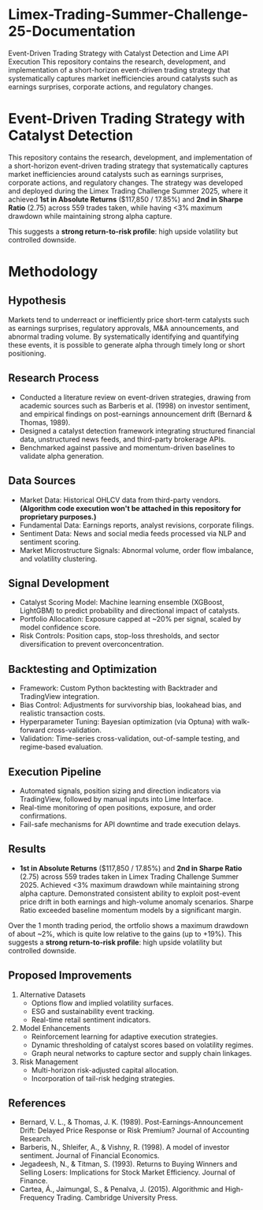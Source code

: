 # Limex-Trading-Summer-Challenge-25-Documentation
Event-Driven Trading Strategy with Catalyst Detection and Lime API Execution This repository contains the research, development, and implementation of a short-horizon event-driven trading strategy that systematically captures market inefficiencies around catalysts such as earnings surprises, corporate actions, and regulatory changes.

# Event-Driven Trading Strategy with Catalyst Detection
This repository contains the research, development, and implementation of a short-horizon event-driven trading strategy that systematically captures market inefficiencies around catalysts such as earnings surprises, corporate actions, and regulatory changes. The strategy was developed and deployed during the Limex Trading Challenge Summer 2025, where it achieved **1st in Absolute Returns** ($117,850 / 17.85%) and **2nd in Sharpe Ratio** (2.75) across 559 trades taken, while having <3% maximum drawdown while maintaining strong alpha capture.

This suggests a **strong return-to-risk profile**: high upside volatility but controlled downside.

# Methodology
## Hypothesis
Markets tend to underreact or inefficiently price short-term catalysts such as earnings surprises, regulatory approvals, M&A announcements, and abnormal trading volume. By systematically identifying and quantifying these events, it is possible to generate alpha through timely long or short positioning.

## Research Process
* Conducted a literature review on event-driven strategies, drawing from academic sources such as Barberis et al. (1998) on investor sentiment, and empirical findings on post-earnings announcement drift (Bernard & Thomas, 1989).
* Designed a catalyst detection framework integrating structured financial data, unstructured news feeds, and third-party brokerage APIs.
* Benchmarked against passive and momentum-driven baselines to validate alpha generation.

## Data Sources
* Market Data: Historical OHLCV data from third-party vendors. **(Algorithm code execution won't be attached in this repository for proprietary purposes.)**
* Fundamental Data: Earnings reports, analyst revisions, corporate filings.
* Sentiment Data: News and social media feeds processed via NLP and sentiment scoring.
* Market Microstructure Signals: Abnormal volume, order flow imbalance, and volatility clustering.

## Signal Development
* Catalyst Scoring Model: Machine learning ensemble (XGBoost, LightGBM) to predict probability and directional impact of catalysts.
* Portfolio Allocation: Exposure capped at ~20% per signal, scaled by model confidence score.
* Risk Controls: Position caps, stop-loss thresholds, and sector diversification to prevent overconcentration.

## Backtesting and Optimization
* Framework: Custom Python backtesting with Backtrader and TradingView integration.
* Bias Control: Adjustments for survivorship bias, lookahead bias, and realistic transaction costs.
* Hyperparameter Tuning: Bayesian optimization (via Optuna) with walk-forward cross-validation.
* Validation: Time-series cross-validation, out-of-sample testing, and regime-based evaluation.

## Execution Pipeline
* Automated signals, position sizing and direction indicators via TradingView, followed by manual inputs into Lime Interface.
* Real-time monitoring of open positions, exposure, and order confirmations.
* Fail-safe mechanisms for API downtime and trade execution delays.

## Results
* **1st in Absolute Returns** ($117,850 / 17.85%) and **2nd in Sharpe Ratio** (2.75) across 559 trades taken in Limex Trading Challenge Summer 2025.
Achieved <3% maximum drawdown while maintaining strong alpha capture.
Demonstrated consistent ability to exploit post-event price drift in both earnings and high-volume anomaly scenarios.
Sharpe Ratio exceeded baseline momentum models by a significant margin.

Over the 1 month trading period, the ortfolio shows a maximum drawdown of about ~2%, which is quite low relative to the gains (up to +19%). This suggests a **strong return-to-risk profile**: high upside volatility but controlled downside.

## Proposed Improvements
1. Alternative Datasets
    * Options flow and implied volatility surfaces.
    * ESG and sustainability event tracking.
    * Real-time retail sentiment indicators.
3. Model Enhancements
    * Reinforcement learning for adaptive execution strategies.
    * Dynamic thresholding of catalyst scores based on volatility regimes.
    * Graph neural networks to capture sector and supply chain linkages.
4. Risk Management
    * Multi-horizon risk-adjusted capital allocation.
    * Incorporation of tail-risk hedging strategies.

## References
* Bernard, V. L., & Thomas, J. K. (1989). Post-Earnings-Announcement Drift: Delayed Price Response or Risk Premium? Journal of Accounting Research.
* Barberis, N., Shleifer, A., & Vishny, R. (1998). A model of investor sentiment. Journal of Financial Economics.
* Jegadeesh, N., & Titman, S. (1993). Returns to Buying Winners and Selling Losers: Implications for Stock Market Efficiency. Journal of Finance.
* Cartea, Á., Jaimungal, S., & Penalva, J. (2015). Algorithmic and High-Frequency Trading. Cambridge University Press.

